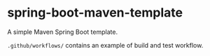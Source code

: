 # spring-boot-maven-template

A simple Maven Spring Boot template.

`.github/workflows/` contains an example of build and test workflow.
